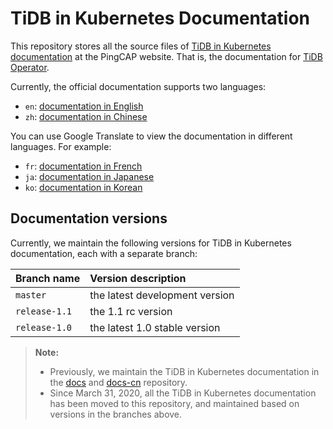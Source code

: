 # TiDB in Kubernetes Documentation

This repository stores all the source files of [TiDB in Kubernetes documentation](https://pingcap.com/docs/tidb-in-kubernetes/stable/) at the PingCAP website. That is, the documentation for [TiDB Operator](https://github.com/pingcap/tidb-operator).

Currently, the official documentation supports two languages:

- `en`: [documentation in English](https://docs.pingcap.com/tidb-in-kubernetes/stable)
- `zh`: [documentation in Chinese](https://docs.pingcap.com/zh/tidb-in-kubernetes/stable)

You can use Google Translate to view the documentation in different languages. For example:

- `fr`: [documentation in French](http://translate.google.com/translate?hl=en&sl=en&tl=fr&u=https%3A%2F%2Fgithub.com%2Fpingcap%2Fdocs-tidb-operator%2Fblob%2Frelease-1.1%2Fen%2FTOC.md)
- `ja`: [documentation in Japanese](http://translate.google.com/translate?hl=en&sl=en&tl=ja&u=https://github.com/pingcap/docs-tidb-operator/blob/release-1.1/en/TOC.md)
- `ko`: [documentation in Korean](http://translate.google.com/translate?hl=en&sl=en&tl=ko&u=https%3A%2F%2Fgithub.com%2Fpingcap%2Fdocs-tidb-operator%2Fblob%2Frelease-1.1%2Fen%2FTOC.md)

## Documentation versions

Currently, we maintain the following versions for TiDB in Kubernetes documentation, each with a separate branch:

| Branch name | Version description |
| :--- | :-- |
| `master` | the latest development version |
| `release-1.1` | the 1.1 rc version |
| `release-1.0` | the latest 1.0 stable version |

> **Note:**
>
> - Previously, we maintain the TiDB in Kubernetes documentation in the [docs](https://github.com/pingcap/docs) and [docs-cn](https://github.com/pingcap/docs-cn) repository.
> - Since March 31, 2020, all the TiDB in Kubernetes documentation has been moved to this repository, and maintained based on versions in the branches above.

